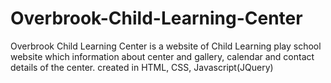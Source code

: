 # Overbrook-Child-Learning-Center
Overbrook Child Learning Center is a website of Child Learning play school website which information about center and gallery, calendar and contact details of the center. created in HTML, CSS, Javascript(JQuery)
